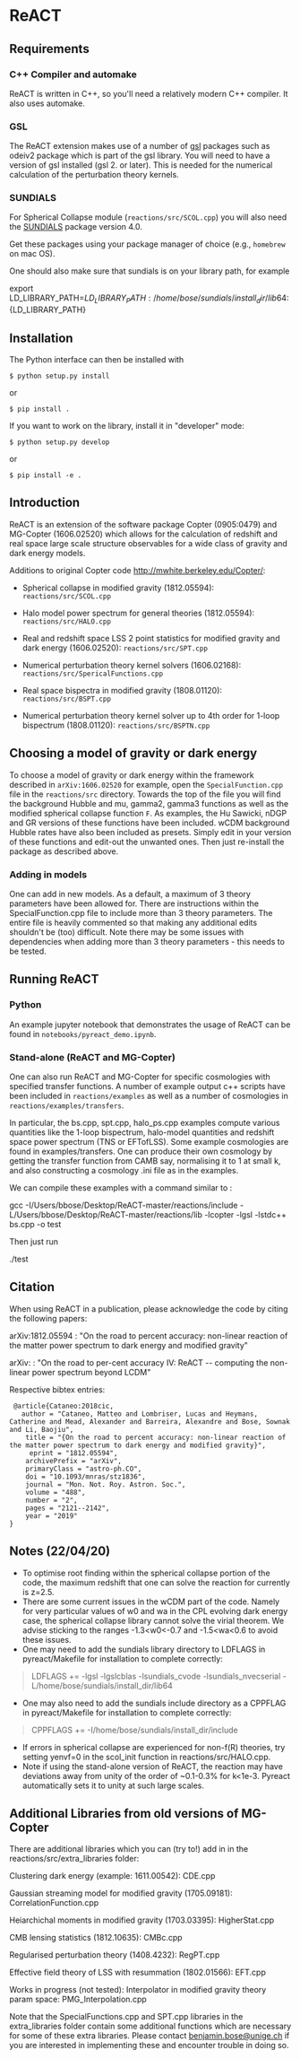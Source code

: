 # ReACT 

## Requirements
### C++ Compiler and automake
ReACT is written in C++, so you'll need a relatively modern C++ compiler.
It also uses automake.

### GSL
The ReACT extension makes use of a number of [gsl](http://www.gnu.org/software/gsl/) packages such as odeiv2 package which is part of the gsl library.  You will need to have a version of gsl installed (gsl 2. or later). This is needed for the numerical calculation of the perturbation theory kernels.

### SUNDIALS

For Spherical Collapse module (`reactions/src/SCOL.cpp`) you will also need the [SUNDIALS](https://computing.llnl.gov/projects/sundials) package version 4.0.

Get these packages using your package manager of choice (e.g., `homebrew` on mac OS).

One should also make sure that sundials is on your library path, for example 

export LD_LIBRARY_PATH=$LD_LIBRARY_PATH:/home/bose/sundials/install_dir/lib64:${LD_LIBRARY_PATH} 

## Installation
The Python interface can then be installed with
```
$ python setup.py install
```
or 
```
$ pip install .
```
If you want to work on the library, install it in "developer" mode:
```
$ python setup.py develop
```
or
```
$ pip install -e .
```

## Introduction

ReACT is an extension of the software package Copter (0905:0479) and MG-Copter (1606.02520) which allows for 
the calculation of redshift and real space large scale structure 
observables for a wide class of gravity and dark energy models. 

Additions to original Copter code http://mwhite.berkeley.edu/Copter/: 

* Spherical collapse in modified gravity (1812.05594): `reactions/src/SCOL.cpp`

* Halo model power spectrum for general theories (1812.05594):  `reactions/src/HALO.cpp`

* Real and redshift space LSS 2 point statistics for modified gravity and dark energy (1606.02520): `reactions/src/SPT.cpp`

* Numerical perturbation theory kernel solvers (1606.02168): `reactions/src/SpericalFunctions.cpp`

* Real space bispectra in modified gravity (1808.01120): `reactions/src/BSPT.cpp`

* Numerical perturbation theory kernel solver up to 4th order for 1-loop bispectrum (1808.01120): `reactions/src/BSPTN.cpp`


## Choosing a model of gravity or dark energy

To choose a model of gravity or dark energy within the framework described in `arXiv:1606.02520` for example, open 
the `SpecialFunction.cpp` file in the `reactions/src` directory. Towards the top of the file you will 
find the background Hubble and mu, gamma2, gamma3 functions as well as the modified spherical collapse function `F`.
As examples, the Hu Sawicki, nDGP and GR versions of these functions have been included. wCDM background Hubble rates have also been included as presets. Simply edit in your version of these functions and edit-out the unwanted ones. Then just re-install the package as described above.


### Adding in models

One can add in new models. As a default, a maximum of 3 theory parameters have been allowed for. 
There are instructions within the SpecialFunction.cpp file to include more than 
3 theory parameters. The entire file is heavily commented so that 
making any additional edits shouldn't be (too) difficult. Note there may be some issues with dependencies when adding more than 3 theory parameters - this needs to be tested.  


## Running ReACT

### Python
An example jupyter notebook that demonstrates the usage of ReACT can be found in `notebooks/pyreact_demo.ipynb`.

### Stand-alone (ReACT and MG-Copter) 
One can also run ReACT and MG-Copter for specific cosmologies with specified transfer functions. A number of example output c++ scripts have been included in `reactions/examples` as well as a number of cosmologies in `reactions/examples/transfers`.

In particular, the bs.cpp, spt.cpp, halo_ps.cpp examples compute various quantities like the 1-loop bispectrum, halo-model quantities and redshift space power spectrum (TNS or EFTofLSS). Some example cosmologies are found in examples/transfers. One can produce their own cosmology by getting the transfer function from CAMB say, normalising it to 1 at small k, and also constructing a cosmology .ini file as in the examples. 

We can compile these examples with a command similar to : 

gcc -I/Users/bbose/Desktop/ReACT-master/reactions/include -L/Users/bbose/Desktop/ReACT-master/reactions/lib -lcopter -lgsl -lstdc++ bs.cpp -o test

Then just run 

./test 


## Citation

When using ReACT in a publication, please acknowledge the code by citing the following papers:

arXiv:1812.05594 : "On the road to percent accuracy: non-linear reaction of the matter power spectrum to dark energy and modified gravity"

arXiv: : "On the road to per-cent accuracy IV:  ReACT -- computing the non-linear power spectrum beyond LCDM"

Respective bibtex entries:

```
 @article{Cataneo:2018cic,
   author = "Cataneo, Matteo and Lombriser, Lucas and Heymans, Catherine and Mead, Alexander and Barreira, Alexandre and Bose, Sownak and Li, Baojiu",
    title = "{On the road to percent accuracy: non-linear reaction of the matter power spectrum to dark energy and modified gravity}",
     eprint = "1812.05594",
    archivePrefix = "arXiv",
    primaryClass = "astro-ph.CO",
    doi = "10.1093/mnras/stz1836",
    journal = "Mon. Not. Roy. Astron. Soc.",
    volume = "488",
    number = "2",
    pages = "2121--2142",
    year = "2019"
}
```

## Notes (22/04/20)
* To optimise root finding within the spherical collapse portion of the code, the maximum redshift that one can solve the reaction for currently is z=2.5. 
* There are some current issues in the wCDM part of the code. Namely for very particular values of w0 and wa in the CPL evolving dark energy case, the spherical collapse library cannot solve the virial theorem. We advise sticking to the ranges 
-1.3<w0<-0.7 and -1.5<wa<0.6 to avoid these issues. 
* One may need to add the sundials library directory to LDFLAGS in pyreact/Makefile for installation to complete correctly:
> LDFLAGS += -lgsl -lgslcblas -lsundials_cvode -lsundials_nvecserial -L/home/bose/sundials/install_dir/lib64
* One may also need to add the sundials include directory as a CPPFLAG in pyreact/Makefile for installation to complete correctly:
> CPPFLAGS += -I/home/bose/sundials/install_dir/include
* If errors in spherical collapse are experienced for non-f(R) theories, try setting yenvf=0 in the scol_init function in reactions/src/HALO.cpp.
* Note if using the stand-alone version of ReACT, the reaction may have deviations away from unity of the order of ~0.1-0.3% for k<1e-3. Pyreact automatically sets it to unity at such large scales. 

## Additional Libraries from old versions of MG-Copter 

There are additional libraries which you can (try to!) add in in the reactions/src/extra_libraries folder:

Clustering dark energy (example: 1611.00542):
CDE.cpp

Gaussian streaming model for modified gravity (1705.09181):
CorrelationFunction.cpp

Heiarchichal moments in modified gravity (1703.03395):
HigherStat.cpp

CMB lensing statistics (1812.10635):
CMBc.cpp

Regularised perturbation theory (1408.4232):
RegPT.cpp

Effective field theory of LSS with resummation (1802.01566):
EFT.cpp

Works in progress (not tested):
Interpolator in modified gravity theory param space:
PMG_Interpolation.cpp 

Note that the SpecialFunctions.cpp and SPT.cpp libraries in the extra_libraries folder
contain some additional functions which are necessary for some of these extra libraries. Please contact benjamin.bose@unige.ch if you are interested in implementing these and encounter trouble in doing so. 
